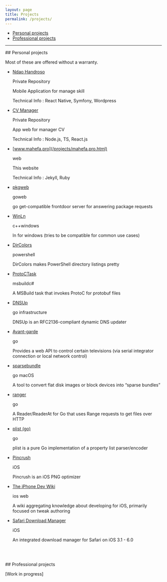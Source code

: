 ```yaml
---
layout: page
title: Projects
permalink: /projects/
---
```


- [Personal projects](#personal)
- [Professional projects](#professional)

<hr/>

<div id="personal"></div>
## Personal projects

Most of these are offered without a warranty.

-   [Ndao Handroso](/projects/ndao-handroso.html)
    
    Private Repository
    
    Mobile Application for manage skill

    Technical Info : React Native, Symfony, Wordpress

-   [CV Manager](/projects/cv-manager.html)
    
    Private Repository
    
    App web for manager CV

    Technical Info : Node.js, TS, React.js
    
-   [www.mahefa.pro](/projects/mahefa.pro.html)
    
    web
    
    This website

    Technical Info : Jekyll, Ruby
    
-   [pkgweb](/projects/pkgweb/)
    
    goweb
    
    go get-compatible frontdoor server for answering package requests
    
-   [WinLn](/projects/winln/)
    
    c++windows
    
    ln for windows (tries to be compatible for common use cases)
    
-   [DirColors](/projects/dircolors/)
    
    powershell
    
    DirColors makes PowerShell directory listings pretty
    
-   [ProtoCTask](/projects/protoctask/)
    
    msbuildc#
    
    A MSBuild task that invokes ProtoC for protobuf files
    
-   [DNSUp](/projects/dnsup/)
    
    go infrastructure
    
    DNSUp is an RFC2136-compliant dynamic DNS updater
    
-   [Avant-garde](/projects/avantgarde/)
    
    go
    
    Provides a web API to control certain televisions (via serial integrator connection or local network control)
    
-   [sparsebundle](/projects/sparsebundle/)
    
    go macOS
    
    A tool to convert flat disk images or block devices into “sparse bundles”
    
-   [ranger](/projects/ranger/)
    
    go
    
    A Reader/ReaderAt for Go that uses Range requests to get files over HTTP
    
-   [plist (go)](/projects/plist/)
    
    go
    
    plist is a pure Go implementation of a property list parser/encoder
    
-   [Pincrush](/projects/pincrush/)
    
    iOS
    
    Pincrush is an iOS PNG optimizer
    
-   [The iPhone Dev Wiki](/projects/iphonedevwiki/)
    
    ios web
    
    A wiki aggregating knowledge about developing for iOS, primarily focused on tweak authoring
    
-   [Safari Download Manager](/projects/safaridownloader/)
    
    iOS
    
    An integrated download manager for Safari on iOS 3.1 - 6.0
    
<br/><br/>
<div id="professional"></div>
## Professional projects

[Work in progress]